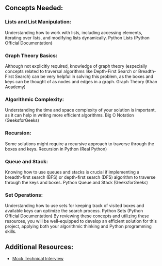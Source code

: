## Concepts Needed:

### Lists and List Manipulation:

Understanding how to work with lists, including accessing elements, iterating over lists, and modifying lists dynamically.
Python Lists (Python Official Documentation)

### Graph Theory Basics:

Although not explicitly required, knowledge of graph theory (especially concepts related to traversal algorithms like Depth-First Search or Breadth-First Search) can be very helpful in solving this problem, as the boxes and keys can be thought of as nodes and edges in a graph.
Graph Theory (Khan Academy)

### Algorithmic Complexity:

Understanding the time and space complexity of your solution is important, as it can help in writing more efficient algorithms.
Big O Notation (GeeksforGeeks)

### Recursion:

Some solutions might require a recursive approach to traverse through the boxes and keys.
Recursion in Python (Real Python)

### Queue and Stack:

Knowing how to use queues and stacks is crucial if implementing a breadth-first search (BFS) or depth-first search (DFS) algorithm to traverse through the keys and boxes.
Python Queue and Stack (GeeksforGeeks)

### Set Operations:

Understanding how to use sets for keeping track of visited boxes and available keys can optimize the search process.
Python Sets (Python Official Documentation)
By reviewing these concepts and utilizing these resources, you will be well-equipped to develop an efficient solution for this project, applying both your algorithmic thinking and Python programming skills.

## Additional Resources:
- [Mock Technical Interview](https://intranet.alxswe.com/rltoken/TJ0FJhWeEGolIqMpwBn7Pg)